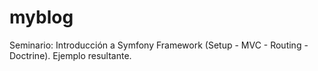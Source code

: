 myblog
======

Seminario: Introducción a Symfony Framework (Setup - MVC - Routing - Doctrine). Ejemplo resultante.